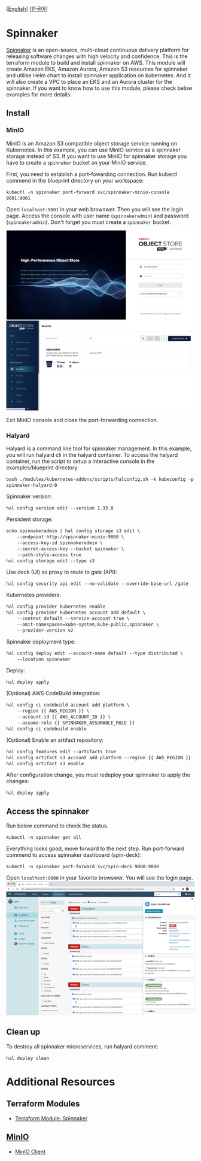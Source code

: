 [[English](README.md)] [[한국어](README.ko.md)]

# Spinnaker
[Spinnaker](https://spinnaker.io/) is an open-source, multi-cloud continuous delivery platform for releasing software changes with high velocity and confidence. This is the terraform module to build and install spinnaker on AWS. This module will create Amazon EKS, Amazon Aurora, Amazon S3 resources for spinnaker and utilise Helm chart to install spinnaker application on kubernetes. And it will also create a VPC to place an EKS and an Aurora cluster for the spinnaker. If you want to know how to use this module, please check below examples for more details.

## Install
### MinIO
MinIO is an Amazon S3 compatible object storage service running on Kubernetes. In this example, you can use MinIO service as a spinnaker storage instead of S3. If you want to use MinIO for spinnaker storage you have to create a `spinnaker` bucket on your MinIO service.

First, you need to establish a port-fowarding connection. Run kubectl commend in the blueprint directory on your workspace:
```
kubectl -n spinnaker port-forward svc/spinnaker-minio-console 9001:9001
```

Open `localhost:9001` in your web browswer. Then you will see the login page. Access the console with user name (`spinnakeradmin`) and password (`spinnakeradmin`). Don't forget you must create a `spinnaker` bucket.

![spinnaker-minio-console-login](../../../../images/spinnaker-minio-console-login.png)
![spinnaker-minio-console-bucket](../../../../images/spinnaker-minio-console-bucket.png)

Exit MinIO console and close the port-forwarding connection.

### Halyard
Halyard is a command line tool for spinnaker management. In this example, you will run halyard cli in the halyard container. To access the halyard container, run the script to setup a interactive console in the examples/blueprint directory:
```
bash ./modules/kubernetes-addons/scripts/halconfig.sh -k kubeconfig -p spinnaker-halyard-0
```

Spinnaker version:
```
hal config version edit --version 1.33.0
```

Persistent storage:
```
echo spinnakeradmin | hal config storage s3 edit \
    --endpoint http://spinnaker-minio:9000 \
    --access-key-id spinnakeradmin \
    --secret-access-key --bucket spinnaker \
    --path-style-access true
hal config storage edit --type s3
```

Use deck (UI) as proxy to route to gate (API):
```
hal config security api edit --no-validate --override-base-url /gate
```

Kubernetes providers:
```
hal config provider kubernetes enable
hal config provider kubernetes account add default \
    --context default --service-account true \
    --omit-namespaces=kube-system,kube-public,spinnaker \
    --provider-version v2
```

Spinnaker deployment type:
```
hal config deploy edit --account-name default --type distributed \
    --location spinnaker
```

Deploy:
```
hal deploy apply
```

(Optional) AWS CodeBuild integration:
```
hal config ci codebuild account add platform \
    --region {{ AWS_REGION }} \
    --account-id {{ AWS_ACCOUNT_ID }} \
    --assume-role {{ SPINNAKER_ASSUMABLE_ROLE }}
hal config ci codebuild enable
```

(Optional) Enable an artifact repository:
```
hal config features edit --artifacts true
hal config artifact s3 account add platform --region {{ AWS_REGION }}
hal config artifact s3 enable
```

After configuration change, you must redeploy your spinnaker to apply the changes:
```
hal deploy apply
```

## Access the spinnaker
Run below command to check the status.
```
kubectl -n spinnaker get all
```

Everything looks good, move forward to the next step. Run port-forward commend to access spinnaker dashboard (spin-deck):
```
kubectl -n spinnaker port-forward svc/spin-deck 9000:9000
```

Open `localhost:9000` in your favorite browswer. You will see the login page.
![spin-cluster-mgmt](../../../../images/spin-cluster-mgmt.png)


## Clean up
To destroy all spinnaker microservices, run halyard comment:
```
hal deploy clean
```

# Additional Resources
## Terraform Modules
- [Terraform Module: Spinnaker](https://github.com/Young-ook/terraform-aws-spinnaker)

## [MinIO](https://min.io/)
- [MinIO Client](https://github.com/minio/mc)
